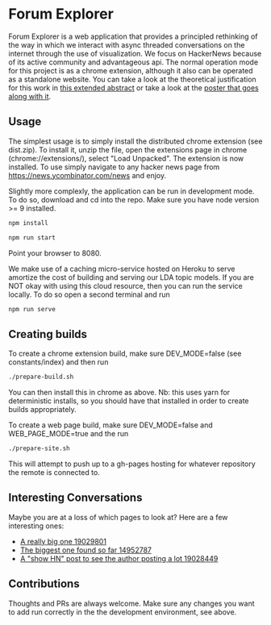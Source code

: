 # Forum Explorer

Forum Explorer is a web application that provides a principled rethinking of the way in which we interact with async threaded conversations on the internet through the use of visualization. We focus on HackerNews because of its active community and advantageous api. The normal operation mode for this project is as a chrome extension, although it also can be operated as a standalone website. You can take a look at the theoretical justification for this work in [this extended abstract](https://www.mcnutt.in/assets/forum-explorer-paper.pdf) or take a look at the [poster that goes along with it](https://www.mcnutt.in/assets/forum-explorer-poster.pdf).

## Usage

The simplest usage is to simply install the distributed chrome extension (see dist.zip). To install it, unzip the file, open the extensions page in chrome (chrome://extensions/), select "Load Unpacked". The extension is now installed. To use simply navigate to any hacker news page from https://news.ycombinator.com/news and enjoy.

Slightly more complexly, the application can be run in development mode. To do so, download and cd into the repo. Make sure you have node version >= 9 installed.  

```sh
npm install

npm run start
```
Point your browser to 8080.

We make use of a caching micro-service hosted on Heroku to serve amortize the cost of building and serving our LDA topic models. If you are NOT okay with using this cloud resource, then you can run the service locally. To do so open a second terminal and run

```sh
npm run serve
```

## Creating builds

To create a chrome extension build, make sure DEV_MODE=false (see constants/index) and then run

```sh
./prepare-build.sh
```
You can then install this in chrome as above. Nb: this uses yarn for deterministic installs, so you should have that installed in order to create builds appropriately.

To create a web page build, make sure DEV_MODE=false and WEB_PAGE_MODE=true and the run

```sh
./prepare-site.sh
```

This will attempt to push up to a gh-pages hosting for whatever repository the remote is connected to.

## Interesting Conversations

Maybe you are at a loss of which pages to look at? Here are a few interesting ones:
- [A really big one 19029801](https://www.mcnutt.in/forum-explorer/?id=19029801)
- [The biggest one found so far 14952787](https://www.mcnutt.in/forum-explorer/?id=14952787)
- [A "show HN" post to see the author posting a lot 19028449](https://www.mcnutt.in/forum-explorer/?id=19028449)

## Contributions

Thoughts and PRs are always welcome. Make sure any changes you want to add run correctly in the the development environment, see above.
